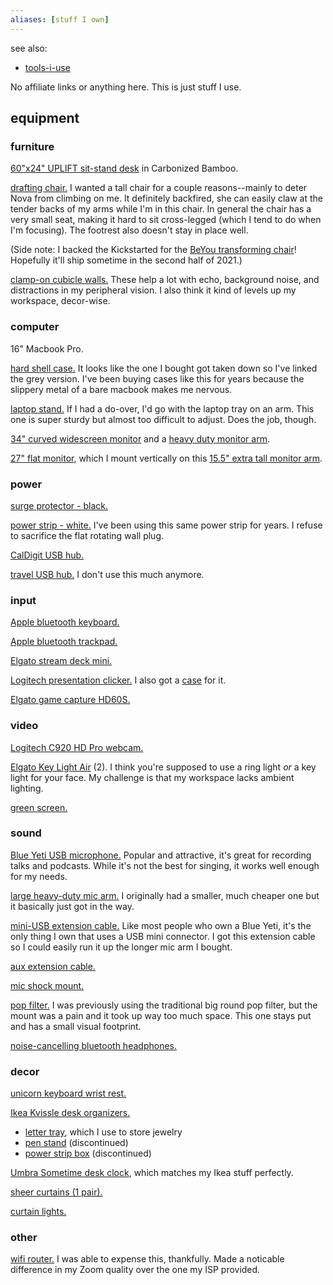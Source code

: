 ```yaml
---
aliases: [stuff I own]
---
```


see also:
- [tools-i-use](self/tools-i-use.md)

No affiliate links or anything here. This is just stuff I use.

## equipment

### furniture

[60"x24" UPLIFT sit-stand desk](https://www.upliftdesk.com/uplift-v2-24-deep-standing-desk/) in Carbonized Bamboo.

[drafting chair.](https://www.amazon.com/Flash-Furniture-Mid-Back-Ergonomic-Adjustable/dp/B07XC8HB8W/)
I wanted a tall chair for a couple reasons--mainly to deter Nova from climbing on me.
It definitely backfired, she can easily claw at the tender backs of my arms while I'm in this chair.
In general the chair has a very small seat, making it hard to sit cross-legged (which I tend to do when I'm focusing).
The footrest also doesn't stay in place well.

(Side note: I backed the Kickstarted for the [BeYou transforming chair](https://www.kickstarter.com/projects/bravotribe/beyou-the-transforming-chair-with-10-ways-you-can-sit)! Hopefully it'll ship sometime in the second half of 2021.)

[clamp-on cubicle walls.](https://www.amazon.com/gp/product/B07ZHPCBWX/)
These help a lot with echo, background noise, and distractions in my peripheral vision.
I also think it kind of levels up my workspace, decor-wise.

### computer

16" Macbook Pro.

[hard shell case.](https://www.amazon.com/Kuzy-MacBook-Release-A2141-Plastic/dp/B08378KKH9)
It looks like the one I bought got taken down so I've linked the grey version.
I've been buying cases like this for years because the slippery metal of a bare macbook makes me nervous.

[laptop stand.](https://www.amazon.com/gp/product/B07YDFQ6T5/)
If I had a do-over, I'd go with the laptop tray on an arm.
This one is super sturdy but almost too difficult to adjust.
Does the job, though.

[34" curved widescreen monitor](https://www.amazon.com/gp/product/B07YQ5M7Q6/) and a [heavy duty monitor arm](https://www.amazon.com/gp/product/B07NH9TDHC/).

[27" flat monitor](https://www.amazon.com/LG-27UK850-W-Monitor-Connectivity-FreeSync/dp/B078GVTD9N/), which I mount vertically on this [15.5" extra tall monitor arm](https://www.amazon.com/gp/product/B0155LJATK/).

### power

[surge protector - black.](https://www.target.com/p/general-electric-ultra-pro-10-outlet-2-usb-4--39--cord-sur-protector/-/A-78324748)

[power strip - white.](https://www.amazon.com/gp/product/B000JJI6XA/)
I've been using this same power strip for years.
I refuse to sacrifice the flat rotating wall plug.

[CalDigit USB hub.](https://www.caldigit.com/ts3-plus/)

[travel USB hub.](https://www.amazon.com/gp/product/B07FX2LW35/)
I don't use this much anymore.

### input 

[Apple bluetooth keyboard.](https://www.apple.com/shop/product/MLA22LL/A/magic-keyboard-us-english)

[Apple bluetooth trackpad.](https://www.apple.com/shop/product/MRMF2/magic-trackpad-2-space-gray)

[Elgato stream deck mini.](https://www.elgato.com/en/gaming/stream-deck-mini)

[Logitech presentation clicker.](https://www.amazon.com/gp/product/B07CC7DMX8/)
I also got a [case](https://www.amazon.com/gp/product/B07RWB2ML3/) for it.

[Elgato game capture HD60S.](https://www.elgato.com/en/gaming/game-capture-hd60-s)

### video

[Logitech C920 HD Pro webcam.](https://www.logitech.com/en-us/products/webcams/c920-pro-hd-webcam.960-000764.html)

[Elgato Key Light Air](https://www.elgato.com/en/gaming/key-light-air) (2).
I think you're supposed to use a ring light _or_ a key light for your face.
My challenge is that my workspace lacks ambient lighting.

[green screen.](https://www.amazon.com/gp/product/B00T53Q7EQ/)

### sound

[Blue Yeti USB microphone.](https://www.bluemic.com/en-us/products/yeti/)
Popular and attractive, it's great for recording talks and podcasts.
While it's not the best for singing, it works well enough for my needs.

[large heavy-duty mic arm.](https://www.amazon.com/gp/product/B07DHLSTLV/)
I originally had a smaller, much cheaper one but it basically just got in the way.

[mini-USB extension cable.](https://www.amazon.com/gp/product/B01MULDE2H/)
Like most people who own a Blue Yeti, it's the only thing I own that uses a USB mini connector.
I got this extension cable so I could easily run it up the longer mic arm I bought.

[aux extension cable.](https://www.amazon.com/gp/product/B01CNAUYBY/)

[mic shock mount.](https://www.amazon.com/gp/product/B01FQB3DD8/)

[pop filter.](https://www.amazon.com/gp/product/B081BTFTTK/)
I was previously using the traditional big round pop filter, but the mount was a pain and it took up way too much space.
This one stays put and has a small visual footprint.

[noise-cancelling bluetooth headphones.](https://www.amazon.com/gp/product/B07L5LPSQT/)

### decor

[unicorn keyboard wrist rest.](https://www.etsy.com/listing/644374930/unicorn-ergonomic-keyboard-wrist-rest-19)

[Ikea Kvissle desk organizers.](https://www.ikea.com/us/en/cat/kvissle-series-22580/)

- [letter tray](https://www.ikea.com/us/en/p/kvissle-letter-tray-white-70198031/), which I use to store jewelry
- [pen stand](https://en.ikea-club.org/item/10198029.html) (discontinued)
- [power strip box](https://en.ikea-club.org/item/30198028.html) (discontinued)

[Umbra Sometime desk clock](https://us.amazon.com/Umbra-Sometime-Modern-Clock-White/dp/B01ANF76T4), which matches my Ikea stuff perfectly.

[sheer curtains (1 pair).](https://www.ikea.com/us/en/p/matilda-sheer-curtains-1-pair-white-10111984/)

[curtain lights.](http://amazon.com/gp/product/B01LLSNG1E/)

### other

[wifi router.](https://www.amazon.com/gp/product/B079JD7F7G/)
I was able to expense this, thankfully.
Made a noticable difference in my Zoom quality over the one my ISP provided.
